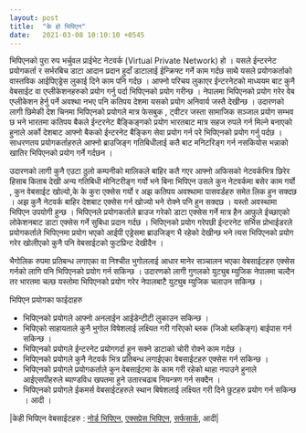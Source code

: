 ```yaml
---
layout: post
title:  "के हो भिपिएन"
date:   2021-03-08 10:10:10 +0545
---
```


भिपिएनको पुरा रुप भर्चुवल प्राईभेट नेटवर्क (Virtual Private Network) हो । यसले ईन्टरनेट प्रयोगकर्ता र सर्भरबिच डाटा आदान प्रदान हुदाँ डाटालाई ईन्क्रिफ्ट गर्ने काम गर्दछ साथै  यसले प्रयोगकर्ताको वास्तविक आईपिएड्रेस लुकाई दिने काम पनि गर्दछ । आफ्नो परिचय लुकाएर ईन्टरनेटको माध्ययम बाट कुनै वेबसाईट वा एप्लीकेशनहरुको प्रयोग गर्नु पर्दा भिपिएनको प्रयोग गरीन्छ । नेपालमा भिपिएनको प्रयोग गरेर वेब एप्लीकेशन हेर्नु पर्ने अवश्था नभए पनि कतिपय देशमा यसको प्रयोग अनिवार्य जस्तै देखीन्छ । उदारणको लागी छिमेकी देश चिनमा भिपिएनको प्रयोगले मात्र फेसबुक , ट्वीटर जस्ता सामाजिक सञ्जाल प्रयोग सम्भव छ भने भारतमा कतिपय बैकले ईन्टरनेट बैङ्किङ्गको प्रयोग भारतबाट मात्र सहज रुपले गर्न मिल्ने बनाएको हुनाले अर्को देशबाट आफ्नो बैकको  ईन्टरनेट बैङ्किग सेवा प्रयोग गर्न परे भिपिएनको प्रयोग गर्नु पर्दछ ।  साधरणतय प्रयोगकर्ताहरुले आफ्नो ब्राउजिङ्ग गतिबिधीलाई कतै बाट मनिटरिङ्ग गर्न नसकियोस भन्नाको खातिर भिपिएनको प्रयोग गर्ने गर्दछन । 

उदारणको लागी कुनै एउटा ठुलो कम्पनीको मालिकले बाहिर कतै गएर आफ्नो अफिसको नेटवर्कभित्र छिरेर हिसाब किताब देखी अन्य गतिबिधी मोनिटरीङ्ग गर्यो भने बिना भिपिएन उसले कुन नेटवर्कमा बसेर काम गर्यो , कुन वेबसाईट खोल्यो,के के कुरा एक्सेस गर्यो र अझ कतिपय अवश्थामा पासवर्डहरु समेत लिक हुन सक्दछ । अझ कुनै नेटवर्क बाहिर देशबाट एक्सेस गर्न खोज्यो भने रोक्ने पनि हुन सक्दछ । यस्तो अवस्थामा भिपिएन उपयोगी हुन्छ ।  भिपिएनले प्रयोगकर्ताले ब्राउज गरेको डाटा एक्सेस गर्ने मात्र हैन आफुले ईच्छाएको लोकेशनबाट डाटा एक्सेस गर्ने सुबिधा प्रदान गर्दछ । भिपिएनको प्रयोग गरेपछी ईन्टरनेट सर्भिस प्रोभाईडरले प्रयोगकर्ताले भिपिएनमा प्रयोग भएको आईपी एड्रेसमा ब्राउजिङ्ग भै रहेको देखीन्छ भने त्यस भिपिएनको प्रयोग गरेर खोलीएको कुनै पनि वेबसाईटको फुटप्रिन्ट देखीदैन । 

भैगोलिक रुपमा प्रतिबन्ध लगाएका वा निश्चीत भुगोललाई आधार मानेर सञ्चालन भएका वेबसाईटहरु एक्सेस गर्नको लागि पनि भिपिएनको प्रयोग गर्न सकिन्छ । उदारणको लागी गुगलको युट्युब म्युजिक नेपालमा चल्दैन तर भारतमा चल्छ यस्तोमा भिपिएनको प्रयोग गरेर नेपालबाटै युट्युब म्युजिक चलाउन सकिन्छ । 

भिपिएन प्रयोगका फाईदाहरु 
- भिपिएनको प्रयोगले आफ्नो अनलाईन आईडेन्टीटी लुकाउन सकिन्छ । 
- भिपिएको साहायताले कुनै भुगोल विषेशलाई लक्ष्यित गरी गरिएको ब्लक (जिओ ब्लकिङ्ग) बाईपास गर्न सकिन्छ । 
- भिपिएनको प्रयोगले ईन्टरनेट प्रयोगगर्दा हुन सक्ने डाटाको चोरी रोक्ने काम गर्दछ । 
- भिपिएनको प्रयोगले कुनै नेटवर्क भित्र प्रतिबन्ध लगाईएका वेबसाईटहरु एक्सेस गर्न सकिन्छ । 
- भिपिएनको प्रयोगले प्रयोगकर्ताले कुन वेबसाईटमा के काम गरी रहेको थाहा नपाउने हुनाले आईएसपीहरुले ब्याण्डविध खपतमा हुने उतारचढाब नियन्त्रण गर्न सक्दैन । 
- भिपिएनको प्रयोगले ईकमर्स वेबसाईटहरुले स्थान बिषेशलाई लक्ष्यित गरी दिने छुटहरु प्रयोग गर्न सकिन्छ । आदी ।

|केही भिपिएन वेबसाईटहरु : [नोर्ड भिपिएन](https://nordvpn.com/), [एक्सप्रेस भिपिएन](https://www.expressvpn.com/), [सर्फसार्क](https://surfshark.com/), आदी|
